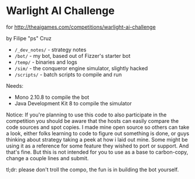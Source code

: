Warlight AI Challenge
=====================

for http://theaigames.com/competitions/warlight-ai-challenge

by Filipe "ps" Cruz

* ``/_dev_notes/`` - strategy notes
* ``/bot/`` - my bot, based out of Fizzer's starter bot
* ``/temp/`` - binaries and logs
* ``/sim/`` - the conqueror engine simulator, slightly hacked
* ``/scripts/`` - batch scripts to compile and run


Needs:
* Mono 2.10.8 to compile the bot
* Java Development Kit 8 to compile the simulator


Notice:
If you're planning to use this code to also participate in the competition you should be aware that the hosts can easily compare the code sources and spot copies. I made mine open source so others can take a look, either folks learning to code to figure out something is done, or guys thinking about strategy taking a peek at how i laid out mine. Some might be using it as a reference for some feature they wished to port or support. And that's fine. But this is not intended for you to use as a base to carbon-copy, change a couple lines and submit.

tl;dr: please don't troll the compo, the fun is in building the bot yourself.